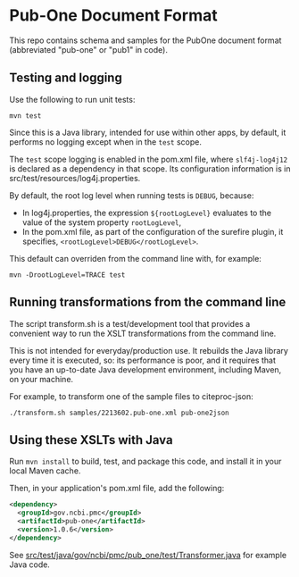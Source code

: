 Pub-One Document Format
=======================

This repo contains schema and samples for the PubOne document
format (abbreviated "pub-one" or "pub1" in code).


## Testing and logging

Use the following to run unit tests:

```
mvn test
```

Since this is a Java library, intended for use within other apps, by default,
it performs no logging except when in the `test` scope.

The `test` scope logging is enabled in the pom.xml file, where `slf4j-log4j12`
is declared as a dependency in that scope. Its configuration information is in
src/test/resources/log4j.properties.

By default, the root log level when running tests is `DEBUG`, because:

* In log4j.properties, the expression `${rootLogLevel}` evaluates to
  the value of the system property `rootLogLevel`,
* In the pom.xml file, as part of the configuration of the surefire plugin,
  it specifies, `<rootLogLevel>DEBUG</rootLogLevel>`.

This default can overriden from the command line with, for example:

```
mvn -DrootLogLevel=TRACE test
```

## Running transformations from the command line

The script transform.sh is a test/development tool that provides a convenient
way to run the XSLT transformations from the command line.

This is not intended for everyday/production use. It rebuilds the Java
library every time it is executed, so: its performance is poor, and it
requires that you have an up-to-date Java development
environment, including Maven, on your machine.

For example, to transform one of the sample files to citeproc-json:

```
./transform.sh samples/2213602.pub-one.xml pub-one2json
```

## Using these XSLTs with Java

Run `mvn install` to build, test, and package this code, and install it in
your local Maven cache.

Then, in your application's pom.xml file, add the following:

```xml
<dependency>
  <groupId>gov.ncbi.pmc</groupId>
  <artifactId>pub-one</artifactId>
  <version>1.0.6</version>
</dependency>
```

See
[src/test/java/gov/ncbi/pmc/pub_one/test/Transformer.java](src/test/java/gov/ncbi/pmc/pub_one/test/Transformer.java)
for example Java code.
